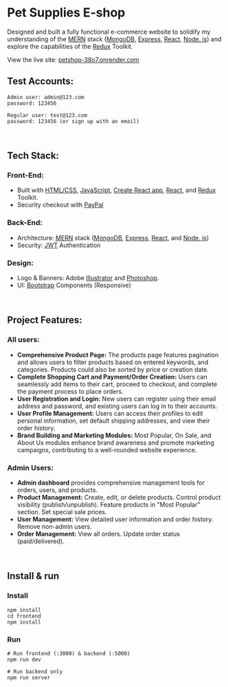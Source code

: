 # Pet Supplies E-shop
 
 Designed and built a fully functional e-commerce website to solidify my understanding of the [MERN](https://www.mongodb.com/resources/languages/mern-stack) stack ([MongoDB](https://www.mongodb.com/), [Express](https://expressjs.com/), [React](https://react.dev/), [Node. js](https://nodejs.org/en/)) and explore the capabilities of the [Redux](https://redux.js.org/) Toolkit.
 
 View the live site: [petshop-38o7.onrender.com](https://petshop-38o7.onrender.com)
 
 Test Accounts:
 --------------------------
 ```
 Admin user: admin@123.com
 password: 123456
 
 Regular user: test@123.com
 password: 123456 (or sign up with an email)
 ```
 <br/>
 
 Tech Stack:
 --------------------------
 ### Front-End:
 * Built with [HTML/CSS](https://www.w3schools.com/html/html_css.asp), [JavaScript](https://developer.mozilla.org/en-US/docs/Web/JavaScript), [Create React app](https://create-react-app.dev/), [React](https://react.dev/), and [Redux](https://redux.js.org/) Toolkit.
 * Security checkout with [PayPal](https://www.paypal.com/)
   
 ### Back-End:
 * Architecture: [MERN](https://www.mongodb.com/resources/languages/mern-stack) stack ([MongoDB](https://www.mongodb.com/), [Express](https://expressjs.com/), [React](https://react.dev/), and [Node. js](https://nodejs.org/en/)) 
 * Security: [JWT](https://jwt.io/) Authentication
 
 ### Design:
 * Logo & Banners: Adobe [Illustrator](https://www.adobe.com/uk/products/illustrator.html) and [Photoshop](https://www.adobe.com/uk/products/photoshop.html).
 * UI: [Bootstrap](https://getbootstrap.com/) Components (Responsive)
 <br/>
 
 
 Project Features:
 --------------------------
 ### All users:
 *   <b>Comprehensive Product Page:</b> The products page features pagination and allows users to filter products based on entered keywords, and categories. Products could also be sorted by price or creation date.
 *   <b>Complete Shopping Cart and Payment/Order Creation:</b> Users can seamlessly add items to their cart, proceed to checkout, and complete the payment process to place orders.
 *   <b>User Registration and Login:</b> New users can register using their email address and password, and existing users can log in to their accounts.
 *   <b>User Profile Management:</b> Users can access their profiles to edit personal information, set default shipping addresses, and view their order history.
 *   <b>Brand Building and Marketing Modules:</b> Most Popular, On Sale, and About Us modules enhance brand awareness and promote marketing campaigns, contributing to a well-rounded website experience.
 
   ### Admin Users:
 *  <b>Admin dashboard</b> provides comprehensive management tools for orders, users, and products.
 *  <b>Product Management:</b> Create, edit, or delete products. Control product visibility (publish/unpublish). Feature products in "Most Popular" section. Set special sale prices.
 *  <b>User Management:</b> View detailed user information and order history. Remove non-admin users.
 *  <b>Order Management:</b> View all orders. Update order status (paid/delivered).
 <br/>
 
 
 Install & run
 --------------------------
 ### Install
 ```
 npm install
 cd frontend
 npm install
 ```
 ### Run
 ```
 # Run frontend (:3000) & backend (:5000)
 npm run dev
 
 # Run backend only
 npm run server
 ```
